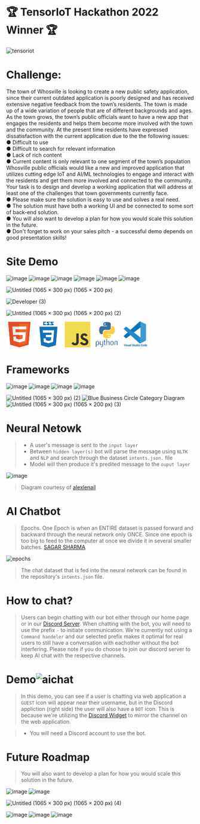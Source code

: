 # 🏆 TensorIoT Hackathon 2022 Winner 🏆
![tensoriot](https://user-images.githubusercontent.com/92131037/179382667-fc03ebc5-e92b-4172-89c4-e92b1e567407.png)


# Challenge: 

The town of Whosville is looking to create a new public safety application, since their current outdated application is poorly designed and has received extensive negative feedback from the town’s residents. The town is made up of a wide variation of people that are of different backgrounds and ages. As the town grows, the town’s public officials want to have a new app that engages the residents and helps them become more involved with the town and the community. At the present time residents have expressed dissatisfaction with the current application due to the the following issues:<br>
  ● Difficult to use<br>
  ● Difficult to search for relevant information<br>
  ● Lack of rich content<br>
  ● Current content is only relevant to one segment of the town’s population<br>
Whosville public officials would like a new and improved application that utilizes cutting
edge IoT and AI/ML technologies to engage and interact with the residents and get
them more involved and connected to the community. Your task is to design and
develop a working application that will address at least one of the challenges that town
governments currently face.<br>
  ● Please make sure the solution is easy to use and solves a real need.<br>
  ● The solution must have both a working UI and be connected to some sort of
  back-end solution.<br>
  ● You will also want to develop a plan for how you would scale this solution in the
  future.<br>
  ● Don't forget to work on your sales pitch - a successful demo depends on good
  presentation skills!<br>
 
 # Site Demo
 
 ![image](https://user-images.githubusercontent.com/92131037/179385697-7324be3c-7a1a-4e4a-a4b4-c075ec90a3b4.png)
![image](https://user-images.githubusercontent.com/92131037/179385756-129ed320-db47-4586-aeb9-aafb6f111661.png)
![image](https://user-images.githubusercontent.com/92131037/179385777-ecee395e-1ef7-4173-b986-dcff1517cfb5.png)
![image](https://user-images.githubusercontent.com/92131037/179385797-423232fd-664b-4baf-873b-13b8a80c9bce.png)
![image](https://user-images.githubusercontent.com/92131037/179385826-83a31772-94bf-4aa3-8534-b0239f110a86.png)
![image](https://user-images.githubusercontent.com/92131037/179385836-0f4b3a47-3a6b-40b3-86c3-f913f85b2361.png)



![Untitled (1065 × 300 px) (1065 × 200 px)](https://user-images.githubusercontent.com/92131037/179385339-7344db26-45cf-4725-bfd6-850a0119a7ab.png)


![Developer (3)](https://user-images.githubusercontent.com/92131037/179421773-1b3521d5-6340-448c-9075-1c8c792e82e3.png)


![Untitled (1065 × 300 px) (1065 × 200 px) (2)](https://user-images.githubusercontent.com/92131037/179385511-74bfc8fd-b7a3-4d39-939f-8da17a4630a2.png)


  <img src="https://github.com/devicons/devicon/blob/master/icons/html5/html5-original.svg" title="HTML5" alt="HTML" width="70" height="70"/>&nbsp;
  <img src="https://github.com/devicons/devicon/blob/master/icons/css3/css3-plain-wordmark.svg"  title="CSS3" alt="CSS" width="70" height="70"/>&nbsp;
  <img src="https://github.com/devicons/devicon/blob/master/icons/javascript/javascript-original.svg" title="JavaScript" alt="JavaScript" width="70" height="70"/>&nbsp;
  <img src="https://github.com/devicons/devicon/blob/master/icons/python/python-original-wordmark.svg" title="Python"  alt="Python" width="70" height="70"/>&nbsp;
  <img src="https://github.com/devicons/devicon/blob/master/icons/vscode/vscode-original-wordmark.svg" title="VSCode" alt="VSCode" width="70" height="70"/>&nbsp;
# Frameworks
![image](https://user-images.githubusercontent.com/92131037/179421449-ba6aebd0-924a-4691-b464-454cd2e52def.png) ![image](https://user-images.githubusercontent.com/92131037/179421493-fb020f37-d7f6-4c9f-b11e-23341f561e3a.png) ![image](https://user-images.githubusercontent.com/92131037/179421586-bf62746c-3f81-42f5-a614-7f85183b6373.png) 
 ![image](https://user-images.githubusercontent.com/92131037/179421531-66698b39-191e-424a-8561-a9cd2b188496.png)



![Untitled (1065 × 300 px) (2)](https://user-images.githubusercontent.com/92131037/179386124-3cb1bf2a-e11b-4ad6-959c-c3f8b3b2f8ee.png)
![Blue Business Circle Category Diagram](https://user-images.githubusercontent.com/92131037/179386776-f9733f8a-d9d5-44f4-8864-e74d58740bdc.png)
![Untitled (1065 × 300 px) (1065 × 200 px) (3)](https://user-images.githubusercontent.com/92131037/179386962-2581fd19-a285-49ec-bd9c-2b368f4b2468.png)
# Neural Netowk
> - A user's message is sent to the `input layer`
> - Between `hidden layer(s)` bot will parse the message using `NLTK` and `NLP`  and search through the dataset `intents.json.` file
> - Model will then produce it's predited message to the `ouput layer`

![image](https://user-images.githubusercontent.com/92131037/179420265-02f53c2c-6917-403d-a83b-a889a498a41e.png)
> Diagram courtesy of [alexlenail](https://alexlenail.me/NN-SVG/)


# AI Chatbot
> Epochs. One Epoch is when an ENTIRE dataset is passed forward and backward through the neural network only ONCE. Since one epoch is too big to feed to the computer at once we divide it in several smaller batches. [SAGAR SHARMA](https://towardsdatascience.com/epoch-vs-iterations-vs-batch-size-4dfb9c7ce9c9#:~:text=the%20data%20given.-,Epochs,it%20in%20several%20smaller%20batches.)

![epochs](https://user-images.githubusercontent.com/92131037/179387495-76e8eba0-f1f3-44a9-908d-91fad4aef9e5.gif)

> The chat dataset that is fed into the neural network can be found in the repository's `intents.json` file.

# How to chat?

> Users can begin chatting with our bot either through our home page or in our [Discord Server](https://discord.gg/pMU8hVptH3). When chatting with the bot, you will need to use the prefix ` - ` to initiate communication. We're currently not using a `Command handeler` and our selected prefix makes it optimal for real users to still have a conversation with eachother without the bot interfering. Please note if you do choose to join our discord server to keep AI chat with the respective channels.

# Demo![aichat](https://user-images.githubusercontent.com/92131037/179388942-4c3b1773-3c05-4752-a493-be236473cd3e.gif)

> In this demo, you can see if a user is chatting via web application a `GUEST` icon will appear near their username, but in the Discord appliction (right side) the user will also have a `BOT` icon. This is because we're utilizing the [Discord Widget](https://discord.com/blog/add-the-discord-widget-to-your-site#:~:text=You%20can%20get%20the%20widget,to%20see%20in%20the%20widget.) to mirror the channel on the web application. 

> - You will need a Discord account to use the bot.

# Future Roadmap
> You will also want to develop a plan for how you would scale this solution in the future.

![image](https://user-images.githubusercontent.com/92131037/179416835-85ad3840-9125-4f57-acf7-16f2a75ca468.png)
![image](https://user-images.githubusercontent.com/92131037/179416845-78034ef7-87fd-4996-9d1a-b48e95c929ef.png)

![Untitled (1065 × 300 px) (1065 × 200 px) (4)](https://user-images.githubusercontent.com/92131037/179421894-e8c23f9e-c48e-4c0e-ae15-36b8453d3bf5.png)


![image](https://user-images.githubusercontent.com/92131037/179422070-98738a06-4be1-4327-a253-c0f73bcfec95.png)
![image](https://user-images.githubusercontent.com/92131037/179421997-cde7a0e3-8848-4b32-82ba-ea0183c9935e.png) ![image](https://user-images.githubusercontent.com/92131037/179422026-680205c2-d5d8-4109-a04f-6208d479df9a.png)




